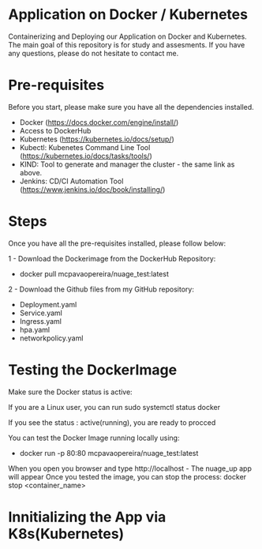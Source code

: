 # Application on Docker / Kubernetes
Containerizing and Deploying our Application on Docker and Kubernetes. 
The main goal of this repository is for study and assesments. 
If you have any questions, please do not hesitate to contact me.

# Pre-requisites 
Before you start, please make sure you have all the dependencies installed.
- Docker (https://docs.docker.com/engine/install/)
- Access to DockerHub
- Kubernetes (https://kubernetes.io/docs/setup/)
- Kubectl: Kubenetes Command Line Tool (https://kubernetes.io/docs/tasks/tools/)
- KIND: Tool to generate and manager the cluster - the same link as above.
- Jenkins: CD/CI Automation Tool (https://www.jenkins.io/doc/book/installing/)

# Steps
Once you have all the pre-requisites installed, please follow below:

1 - Download the Dockerimage from the DockerHub Repository:
- docker pull mcpavaopereira/nuage_test:latest
  
2 - Download the Github files from my GitHub repository:
- Deployment.yaml
- Service.yaml
- Ingress.yaml
- hpa.yaml
- networkpolicy.yaml

# Testing the DockerImage 

Make sure the Docker status is active:

If you are a Linux user, you can run 
sudo systemctl status docker 

If you see the status : active(running), you are ready to procced

You can test the Docker Image running locally using: 
- docker run -p 80:80 mcpavaopereira/nuage_test:latest

When you open you browser and type http://localhost - The nuage_up app will appear
Once you tested the image, you can stop the process:
    docker stop <container_name>

# Innitializing the App via K8s(Kubernetes)

